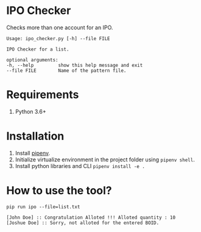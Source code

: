 # IPO Checker
Checks more than one account for an IPO.

    Usage: ipo_checker.py [-h] --file FILE

    IPO Checker for a list.

    optional arguments:
    -h, --help         show this help message and exit
    --file FILE        Name of the pattern file.


# Requirements
1. Python 3.6+

# Installation
1. Install [pipenv](https://pipenv.pypa.io/en/latest/).
2. Initialize virtualize environment in the project folder using `pipenv shell`.
3. Install python libraries and CLI `pipenv install -e .`

# How to use the tool?
    pip run ipo --file=list.txt

    [John Doe] :: Congratulation Alloted !!! Alloted quantity : 10
    [Joshue Doe] :: Sorry, not alloted for the entered BOID.
